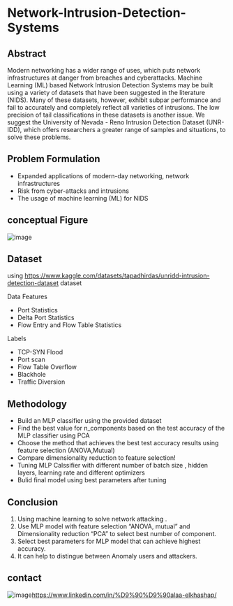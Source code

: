 # Network-Intrusion-Detection-Systems

## Abstract

Modern networking has a wider range of uses, which puts network infrastructures at danger from breaches and cyberattacks. Machine Learning (ML) based Network Intrusion Detection Systems may be built using a variety of datasets that have been suggested in the literature (NIDS). Many of these datasets, however, exhibit subpar performance and fail to accurately and completely reflect all varieties of intrusions. The low precision of tail classifications in these datasets is another issue. We suggest the University of Nevada - Reno Intrusion Detection Dataset (UNR-IDD), which offers researchers a greater range of samples and situations, to solve these problems.

## Problem Formulation
* Expanded applications of modern-day networking, 
network infrastructures 
* Risk from cyber-attacks and intrusions
* The usage of machine learning (ML) for NIDS 

##  conceptual Figure

![image](https://user-images.githubusercontent.com/60587913/209298757-63782cde-46d6-49c6-af4c-4eb312e33120.png)

## Dataset
using https://www.kaggle.com/datasets/tapadhirdas/unridd-intrusion-detection-dataset dataset

Data Features

* Port Statistics
* Delta Port Statistics
* Flow Entry and Flow Table Statistics

Labels

* TCP-SYN Flood
* Port scan
* Flow Table Overflow
* Blackhole
* Traffic Diversion

## Methodology
* Build an MLP classifier using the provided dataset 
* Find the best value for n_components based on the test accuracy of the MLP classifier using PCA
* Choose the method that achieves the best test accuracy results using feature selection (ANOVA,Mutual)
*  Compare dimensionality reduction to feature selection!
* Tuning MLP Calssifier with different number of batch size , hidden layers, learning rate and different optimizers
* Bulid final model using best parameters after tuning

## Conclusion
1. Using machine learning to solve network attacking .
2. Use MLP model with feature selection “ANOVA, mutual” and Dimensionality reduction “PCA” to select best  number of component.
3. Select best parameters for MLP model that can achieve highest accuracy.
4. It can help to distingue between Anomaly users and attackers.


## contact 
![image](https://user-images.githubusercontent.com/60587913/209285099-911ab4b9-604a-45e5-8c96-ce618df56870.png)https://www.linkedin.com/in/%D9%90%D9%90alaa-elkhashap/





